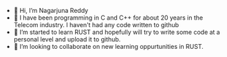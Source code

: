 - 👋 Hi, I’m Nagarjuna Reddy
- 👀 I have been programming in C and C++ for about 20 years in the Telecom industry. I haven't had any code written to github
- 🌱 I’m started to learn RUST and hopefully will try to write some code at a personal level and upload it to github.
- 💞️ I’m looking to collaborate on new learning oppurtunities in RUST.

<!---
NagarjunaPitchela/NagarjunaPitchela is a ✨ special ✨ repository because its `README.md` (this file) appears on your GitHub profile.
You can click the Preview link to take a look at your changes.
--->
